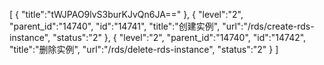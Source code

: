 [
	{
		"title":"tWJPAO9lvS3burKJvQn6JA=="
	},
	{
		"level":"2",
		"parent_id":"14740",
		"id":"14741",
		"title":"创建实例",
		"url":"/rds/create-rds-instance",
		"status":"2"
	},
	{
		"level":"2",
		"parent_id":"14740",
		"id":"14742",
		"title":"删除实例",
		"url":"/rds/delete-rds-instance",
		"status":"2"
	}
]